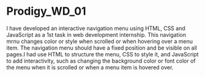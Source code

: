 # Prodigy_WD_01
I have developed an interactive navigation menu using HTML, CSS and JavaScript as a 1st task in web development internship. This navigation mrnu changes color or style when scrolled or when hovering over a menu item. The navigation menu should have a fixed position and be visible on all pages.I had use HTML to structure the menu, CSS to style it, and JavaScript to add interactivity, such as changing the background color or font color of the menu when it is scrolled or when a menu item is hovered over.
